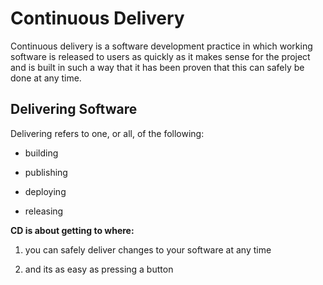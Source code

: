 # Continuous Delivery

Continuous delivery is a software development practice in which working software is released to users as quickly as it makes sense for the project and is built in such a way that it has been proven that this can safely be done at any time.

## Delivering Software

Delivering refers to one, or all, of the following:

- building

- publishing

- deploying

- releasing

**CD is about getting to where:**

1. you can safely deliver changes to your software at any time

2. and its as easy as pressing a button
